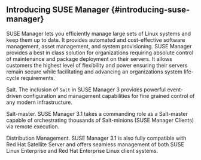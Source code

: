 

## Introducing SUSE Manager {#introducing-suse-manager}

SUSE Manager lets you efficiently manage large sets of Linux systems and keep them up to date. It provides automated and cost-effective software management, asset management, and system provisioning. SUSE Manager provides a best in class solution for organizations requiring absolute control of maintenance and package deployment on their servers. It allows customers the highest level of flexibility and power ensuring their servers remain secure while facilitating and advancing an organizations system life-cycle requirements.

Salt.  The inclusion of `Salt` in SUSE Manager 3 provides powerful event-driven configuration and management capabilities for fine grained control of any modern infrastructure.

Salt-master.  SUSE Manager 3.1 takes a commanding role as a Salt-master capable of orchestrating thousands of Salt-minions (SUSE Manager Clients) via remote execution.

Distribution Management.  SUSE Manager 3.1 is also fully compatible with Red Hat Satellite Server and offers seamless management of both SUSE Linux Enterprise and Red Hat Enterprise Linux client systems.